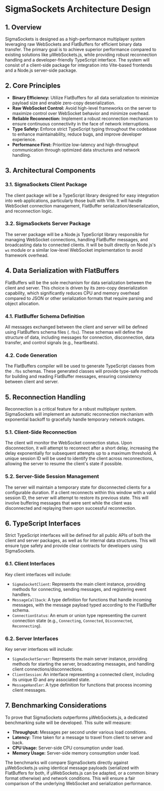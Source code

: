 # SigmaSockets Architecture Design

## 1. Overview

SigmaSockets is designed as a high-performance multiplayer system leveraging raw WebSockets and FlatBuffers for efficient binary data transfer. The primary goal is to achieve superior performance compared to existing solutions like µWebSockets.js, while providing robust reconnection handling and a developer-friendly TypeScript interface. The system will consist of a client-side package for integration into Vite-based frontends and a Node.js server-side package.

## 2. Core Principles

*   **Binary Efficiency:** Utilize FlatBuffers for all data serialization to minimize payload size and enable zero-copy deserialization.
*   **Raw WebSocket Control:** Avoid high-level frameworks on the server to maximize control over WebSocket behavior and minimize overhead.
*   **Reliable Reconnection:** Implement a robust reconnection mechanism to ensure continuous connectivity in the face of network interruptions.
*   **Type Safety:** Enforce strict TypeScript typing throughout the codebase to enhance maintainability, reduce bugs, and improve developer experience.
*   **Performance First:** Prioritize low-latency and high-throughput communication through optimized data structures and network handling.

## 3. Architectural Components

### 3.1. SigmaSockets Client Package

The client package will be a TypeScript library designed for easy integration into web applications, particularly those built with Vite. It will handle WebSocket connection management, FlatBuffer serialization/deserialization, and reconnection logic.

### 3.2. SigmaSockets Server Package

The server package will be a Node.js TypeScript library responsible for managing WebSocket connections, handling FlatBuffer messages, and broadcasting data to connected clients. It will be built directly on Node.js's `ws` module or a similar low-level WebSocket implementation to avoid framework overhead.

## 4. Data Serialization with FlatBuffers

FlatBuffers will be the sole mechanism for data serialization between the client and server. This choice is driven by its zero-copy deserialization capability, which significantly reduces CPU and memory overhead compared to JSON or other serialization formats that require parsing and object allocation.

### 4.1. FlatBuffer Schema Definition

All messages exchanged between the client and server will be defined using FlatBuffers schema files (`.fbs`). These schemas will define the structure of data, including messages for connection, disconnection, data transfer, and control signals (e.g., heartbeats).

### 4.2. Code Generation

The FlatBuffers compiler will be used to generate TypeScript classes from the `.fbs` schemas. These generated classes will provide type-safe methods for building and reading FlatBuffer messages, ensuring consistency between client and server.

## 5. Reconnection Handling

Reconnection is a critical feature for a robust multiplayer system. SigmaSockets will implement an automatic reconnection mechanism with exponential backoff to gracefully handle temporary network outages.

### 5.1. Client-Side Reconnection

The client will monitor the WebSocket connection status. Upon disconnection, it will attempt to reconnect after a short delay, increasing the delay exponentially for subsequent attempts up to a maximum threshold. A unique session ID will be used to identify the client across reconnections, allowing the server to resume the client's state if possible.

### 5.2. Server-Side Session Management

The server will maintain a temporary state for disconnected clients for a configurable duration. If a client reconnects within this window with a valid session ID, the server will attempt to restore its previous state. This will involve buffering messages that were sent while the client was disconnected and replaying them upon successful reconnection.

## 6. TypeScript Interfaces

Strict TypeScript interfaces will be defined for all public APIs of both the client and server packages, as well as for internal data structures. This will ensure type safety and provide clear contracts for developers using SigmaSockets.

### 6.1. Client Interfaces

Key client interfaces will include:

*   `SigmaSocketClient`: Represents the main client instance, providing methods for connecting, sending messages, and registering event handlers.
*   `MessageCallback`: A type definition for functions that handle incoming messages, with the message payload typed according to the FlatBuffer schema.
*   `ConnectionStatus`: An enum or union type representing the current connection state (e.g., `Connecting`, `Connected`, `Disconnected`, `Reconnecting`).

### 6.2. Server Interfaces

Key server interfaces will include:

*   `SigmaSocketServer`: Represents the main server instance, providing methods for starting the server, broadcasting messages, and handling client connections/disconnections.
*   `ClientSession`: An interface representing a connected client, including its unique ID and any associated state.
*   `MessageHandler`: A type definition for functions that process incoming client messages.

## 7. Benchmarking Considerations

To prove that SigmaSockets outperforms µWebSockets.js, a dedicated benchmarking suite will be developed. This suite will measure:

*   **Throughput:** Messages per second under various load conditions.
*   **Latency:** Time taken for a message to travel from client to server and back.
*   **CPU Usage:** Server-side CPU consumption under load.
*   **Memory Usage:** Server-side memory consumption under load.

The benchmarks will compare SigmaSockets directly against µWebSockets.js using identical message payloads (serialized with FlatBuffers for both, if µWebSockets.js can be adapted, or a common binary format otherwise) and network conditions. This will ensure a fair comparison of the underlying WebSocket and serialization performance.

